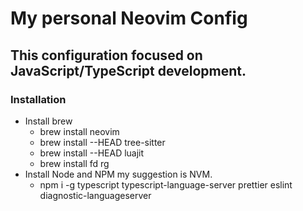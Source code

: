 # My personal Neovim Config

## This configuration focused on JavaScript/TypeScript development.

### Installation

- Install brew
  - brew install neovim
  - brew install --HEAD tree-sitter
  - brew install --HEAD luajit
  - brew install fd rg
- Install Node and NPM my suggestion is NVM.
  - npm i -g typescript typescript-language-server prettier eslint diagnostic-languageserver
